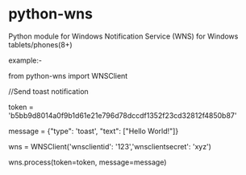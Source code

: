 # python-wns
Python module for Windows Notification Service (WNS) for Windows tablets/phones(8+)



example:- 

from python-wns import WNSClient

//Send toast notification

token = 'b5bb9d8014a0f9b1d61e21e796d78dccdf1352f23cd32812f4850b87'

message = {"type": 'toast', "text": ["Hello World!"]}

wns = WNSClient('wnsclientid':  '123','wnsclientsecret': 'xyz')

wns.process(token=token, message=message)
